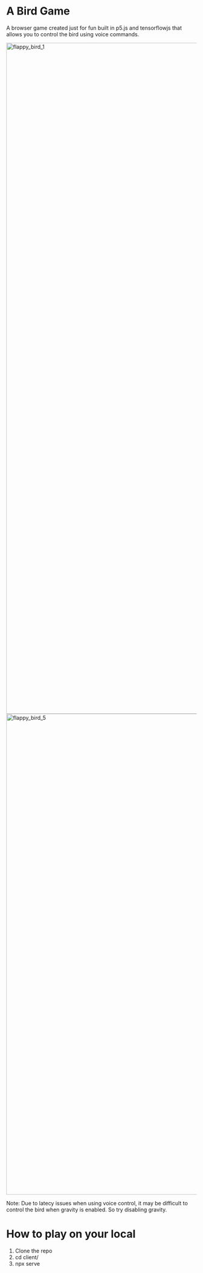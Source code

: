 # A Bird Game
A browser game created 
just for fun built in p5.js and tensorflowjs that allows you to control the bird using voice commands.

<img width="1776" alt="flappy_bird_1" src="https://user-images.githubusercontent.com/39838457/121782315-934a1100-cbc6-11eb-982f-4a0e5f129b0d.png">

<img width="1273" alt="flappy_bird_5" src="https://user-images.githubusercontent.com/39838457/121782419-fb98f280-cbc6-11eb-8c59-0cb48eb8b11e.png">


Note: Due to latecy issues when using voice control, it may be difficult to control the bird when gravity is enabled. So try disabling gravity.

# How to play on your local

1. Clone the repo
2. cd client/
3. npx serve
